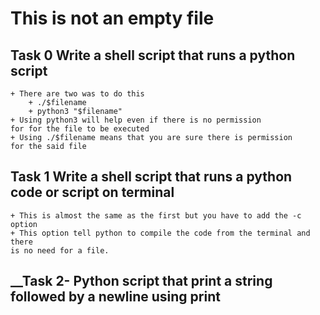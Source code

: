 # This is not an empty file

## __Task 0 Write a shell script that runs a python script__
	+ There are two was to do this
		+ ./$filename
		+ python3 "$filename"
	+ Using python3 will help even if there is no permission
	for for the file to be executed
	+ Using ./$filename means that you are sure there is permission
	for the said file

## __Task 1 Write a shell script that runs a python code or script on terminal__
	+ This is almost the same as the first but you have to add the -c option
	+ This option tell python to compile the code from the terminal and there
	is no need for a file.
## __Task 2- Python script that print a string followed by a newline using print
